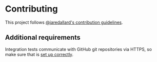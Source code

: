 # Contributing

This project follows [@jaredallard's contribution guidelines](https://github.com/jaredallard/jaredallard/blob/master/CONTRIBUTING.md).

<!-- <<Stencil::Block(custom)>> -->

## Additional requirements

Integration tests communicate with GitHub git repositories via HTTPS,
so make sure that is [set up correctly](https://docs.github.com/en/get-started/git-basics/about-remote-repositories#cloning-with-https-urls).

<!-- <</Stencil::Block>> -->
